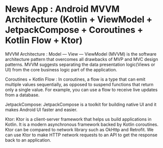 # News App : Android MVVM Architecture (Kotlin + ViewModel + JetpackCompose + Coroutines + Kotlin Flow + Ktor)

MVVM Architecture :
Model — View — ViewModel (MVVM) is the  software architecture pattern that overcomes all drawbacks of MVP and MVC design patterns. MVVM suggests separating the data presentation logic(Views or UI) from the core business logic part of the application.

Coroutines + Kotlin Flow :
In coroutines, a flow is a type that can emit multiple values sequentially, as opposed to suspend functions that return only a single value. For example, you can use a flow to receive live updates from a database.

JetpackCompose:
JetpackCompose is a toolkit for building native UI and it makes Android UI faster and easier.  

Ktor:
Ktor is a client-server framework that helps us build applications in Kotlin. It is a modern asynchronous framework backed by Kotlin coroutines. Ktor can be compared to network library such as OkHttp and Retrofit. We can use Ktor to make HTTP network requests to an API to get the response back to an application.
